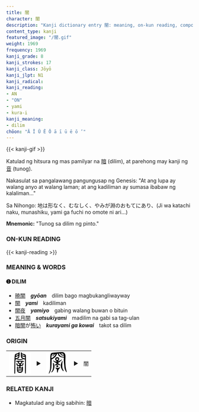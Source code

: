 ```yaml
---
title: 闇
character: 闇
description: "Kanji dictionary entry 闇: meaning, on-kun reading, compounds, origin, related kanji"
content_type: kanji
featured_image: "/闇.gif"
weight: 1969
frequency: 1969
kanji_grade: 8
kanji_strokes: 17
kanji_class: Jōyō
kanji_jlpt: N1
kanji_radical: 
kanji_reading: 
- AN
- "ON"
- yami
- kura-i
kanji_meaning:
- dilim
chōon: "Ā Ī Ū Ē Ō ā ī ū ē ō ’"
---
```

[//]: # (Don't edit the line below. Kanji animated GIF code is automatically generated.)
{{< kanji-gif >}}

[//]: # (Edit below this line.)

Katulad ng hitsura ng mas pamilyar na [暗](../暗) (dilim), at parehong may kanji ng [音](../音) (tunog).

Nakasulat sa pangalawang pangungusap ng Genesis: "At ang lupa ay walang anyo at walang laman; at ang kadiliman ay sumasa ibabaw ng kalaliman..."

Sa Nihongo: 地は形なく、むなしく、やみが淵のおもてにあり、(Ji wa katachi naku, munashiku, yami ga fuchi no omote ni ari...)
 
**Mnemonic:** "Tunog sa dilim ng pinto."

### ON-KUN READING

[//]: # (Don't edit the line below. ON-KUN READING code is automatically generated.)
{{< kanji-reading >}}

### MEANING & WORDS

#### ➊ **DILIM**
  - [暁](../暁)[闇](../闇)　***gyōan***　dilim bago magbukangliwayway
  - [闇](../闇)　***yami***　kadiliman
  - [闇](../闇)[夜](../夜)　***yamiyo***　gabing walang buwan o bituin
  - [五](../五)[月](../月)[闇](../闇)　***satsukiyami***　madilim na gabi sa tag-ulan
  - [暗](../暗)[闇](../闇)が[怖い](../怖)　***kurayami ga kowai***　takot sa dilim

### ORIGIN

<table class="kanji-table"><tr><td>
<img src="60px-闇-seal.svg.png">
</td><td>▶</td><td>
<img src="60px-闇-bigseal.svg.png">
</td><td>▶</td>
<td class="kanji-origin">闇</td>
</tr></table>

### RELATED KANJI
- Magkatulad ang ibig sabihin: [暗](../暗)
